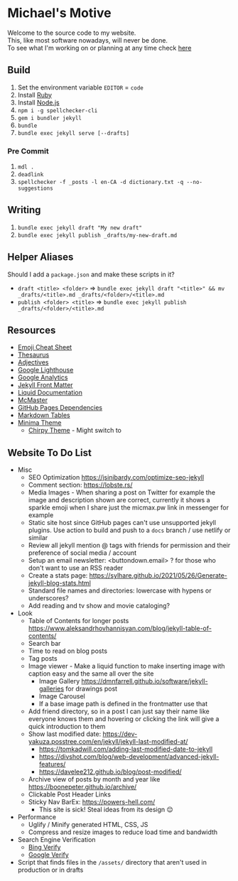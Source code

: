 # Michael's Motive

Welcome to the source code to my website.\
This, like most software nowadays, will never be done.\
To see what I'm working on or planning at any time check [here](https://github.com/mic-max/micmax.pw/projects/1)

## Build

1. Set the environment variable `EDITOR` = `code`
1. Install [Ruby](https://rubyinstaller.org/downloads/)
1. Install [Node.js](https://nodejs.org/en/download/)
1. `npm i -g spellchecker-cli`
1. `gem i bundler jekyll`
1. `bundle`
1. `bundle exec jekyll serve [--drafts]`

### Pre Commit

1. `mdl .`
1. `deadlink`
1. `spellchecker -f _posts -l en-CA -d dictionary.txt -q --no-suggestions`

## Writing

1. `bundle exec jekyll draft "My new draft"`
1. `bundle exec jekyll publish _drafts/my-new-draft.md`

## Helper Aliases

Should I add a `package.json` and make these scripts in it?

- `draft <title> <folder>` => `bundle exec jekyll draft "<title>" && mv _drafts/<title>.md _drafts/<folder>/<title>.md`
- `publish <folder> <title>` => `bundle exec jekyll publish _drafts/<folder>/<title>.md`

## Resources

- [Emoji Cheat Sheet](https://www.webfx.com/tools/emoji-cheat-sheet/)
- [Thesaurus](https://www.thesaurus.com/)
- [Adjectives](http://adjective1.com/)
- [Google Lighthouse](https://developers.google.com/web/tools/lighthouse)
- [Google Analytics](https://analytics.google.com/analytics/web/#/report-home/a55845382w176857085p175657346)
- [Jekyll Front Matter](https://jekyllrb.com/docs/front-matter/)
- [Liquid Documentation](https://shopify.github.io/liquid/)
- [McMaster](https://www.mcmaster.com)
- [GitHub Pages Dependencies](https://pages.github.com/versions/)
- [Markdown Tables](https://www.tablesgenerator.com/markdown_tables)
- [Minima Theme](https://github.com/jekyll/minima)
  - [Chirpy Theme](https://jekyll-themes.com/chirpy/) - Might switch to

## Website To Do List

- Misc
  - SEO Optimization <https://jsinibardy.com/optimize-seo-jekyll>
  - Comment section: <https://lobste.rs/>
  - Media Images - When sharing a post on Twitter for example the image and description shown are correct, currently it shows a sparkle emoji when I share just the micmax.pw link in messenger for example
  - Static site host since GitHub pages can't use unsupported jekyll plugins. Use action to build and push to a `docs` branch / use netlify or similar
  - Review all jekyll mention @ tags with friends for permission and their preference of social media / account
  - Setup an email newsletter: <buttondown.email> ? for those who don't want to use an RSS reader
  - Create a stats page: <https://sylhare.github.io/2021/05/26/Generate-jekyll-blog-stats.html>
  - Standard file names and directories: lowercase with hypens or underscores?
  - Add reading and tv show and movie cataloging?
- Look
  - Table of Contents for longer posts <https://www.aleksandrhovhannisyan.com/blog/jekyll-table-of-contents/>
  - Search bar
  - Time to read on blog posts
  - Tag posts
  - Image viewer - Make a liquid function to make inserting image with caption easy and the same all over the site
    - Image Gallery <https://dmnfarrell.github.io/software/jekyll-galleries> for drawings post
    - Image Carousel
    - If a base image path is defined in the frontmatter use that
  - Add friend directory, so in a post I can just say their name like everyone knows them and hovering or clicking the link will give a quick introduction to them
  - Show last modified date: <https://dev-yakuza.posstree.com/en/jekyll/jekyll-last-modified-at/>
    - <https://tomkadwill.com/adding-last-modified-date-to-jekyll>
    - <https://divshot.com/blog/web-development/advanced-jekyll-features/>
    - <https://davelee212.github.io/blog/post-modified/>
  - Archive view of posts by month and year like <https://boonepeter.github.io/archive/>
  - Clickable Post Header Links
  - Sticky Nav BarEx: <https://powers-hell.com/>
    - This site is sick! Steal ideas from its design 😌
- Performance
  - Uglify / Minify generated HTML, CSS, JS
  - Compress and resize images to reduce load time and bandwidth
- Search Engine Verification
  - [Bing Verify](https://wilsonmar.github.io/jekyll-site-development/)
  - [Google Verify](https://wilsonmar.github.io/jekyll-site-development/)
- Script that finds files in the `/assets/` directory that aren't used in production or in drafts
